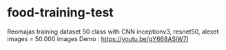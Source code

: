 # food-training-test
Reomajas training dataset 50 class with CNN inceptionv3, resnet50, alexet
images = 50.000 images
Demo : https://youtu.be/gY668ASlW7I
